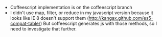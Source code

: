 

* Coffeescript implementation is on the coffeescript branch
* I didn't use map, filter, or reduce in my javascript version because it looks like IE 8 doesn't support them (http://kangax.github.com/es5-compat-table/)
  But coffeescript generates js with those methods, so I need to investigate that further.
